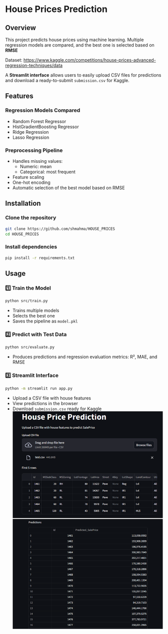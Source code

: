 # House Prices Prediction

## Overview
This project predicts house prices using machine learning. Multiple regression models are compared, and the best one is selected based on **RMSE**

Dataset: https://www.kaggle.com/competitions/house-prices-advanced-regression-techniques/data

A **Streamlit interface** allows users to easily upload CSV files for predictions and download a ready-to-submit `submission.csv` for Kaggle.

## Features

### Regression Models Compared
- Random Forest Regressor
- HistGradientBoosting Regressor
- Ridge Regression
- Lasso Regression

### Preprocessing Pipeline
- Handles missing values:  
  - Numeric: mean  
  - Categorical: most frequent
- Feature scaling
- One-hot encoding
- Automatic selection of the best model based on RMSE

## Installation

### Clone the repository
```bash
git clone https://github.com/shmahma/HOUSE_PRICES
cd HOUSE_PRICES
```

### Install dependencies
```bash
pip install -r requirements.txt
```


## Usage

### 1️⃣ Train the Model
```bash
python src/train.py
```
- Trains multiple models
- Selects the best one 
- Saves the pipeline as `model.pkl`

### 2️⃣ Predict with Test Data
```bash
python src/evaluate.py 
```
- Produces predictions and regression evaluation metrics: R², MAE, and RMSE
  
### 3️⃣ Streamlit Interface
```bash
python -m streamlit run app.py
```
- Upload a CSV file with house features
- View predictions in the browser
- Download `submission.csv` ready for Kaggle
![streamlit](images/FIRST.png)
![streamlit](images/SECO.png)

